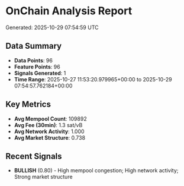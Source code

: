 # OnChain Analysis Report
Generated: 2025-10-29 07:54:59 UTC

## Data Summary
- **Data Points**: 96
- **Feature Points**: 96
- **Signals Generated**: 1
- **Time Range**: 2025-10-27 11:53:20.979965+00:00 to 2025-10-29 07:54:57.762184+00:00

## Key Metrics
- **Avg Mempool Count**: 109892
- **Avg Fee (30min)**: 1.3 sat/vB
- **Avg Network Activity**: 1.000
- **Avg Market Structure**: 0.738

## Recent Signals
- **BULLISH** (0.80) - High mempool congestion; High network activity; Strong market structure
